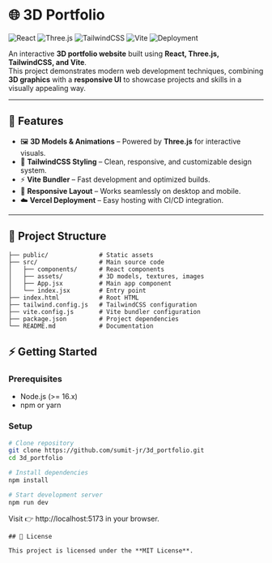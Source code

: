 # 🌐 3D Portfolio

![React](https://img.shields.io/badge/React-18-blue?logo=react)
![Three.js](https://img.shields.io/badge/Three.js-3D-black?logo=three.js)
![TailwindCSS](https://img.shields.io/badge/TailwindCSS-3.0-38B2AC?logo=tailwind-css)
![Vite](https://img.shields.io/badge/Vite-Bundler-646CFF?logo=vite)
![Deployment](https://img.shields.io/badge/Deployed-Vercel-black?logo=vercel)

An interactive **3D portfolio website** built using **React, Three.js, TailwindCSS, and Vite**.  
This project demonstrates modern web development techniques, combining **3D graphics** with a **responsive UI** to showcase projects and skills in a visually appealing way.

---

## 🚀 Features

- 🖼 **3D Models & Animations** – Powered by **Three.js** for interactive visuals.  
- 🎨 **TailwindCSS Styling** – Clean, responsive, and customizable design system.  
- ⚡ **Vite Bundler** – Fast development and optimized builds.  
- 📱 **Responsive Layout** – Works seamlessly on desktop and mobile.  
- ☁️ **Vercel Deployment** – Easy hosting with CI/CD integration.  

---

## 📂 Project Structure

```text
├── public/              # Static assets
├── src/                 # Main source code
│   ├── components/      # React components
│   ├── assets/          # 3D models, textures, images
│   ├── App.jsx          # Main app component
│   └── index.jsx        # Entry point
├── index.html           # Root HTML
├── tailwind.config.js   # TailwindCSS configuration
├── vite.config.js       # Vite bundler configuration
├── package.json         # Project dependencies
└── README.md            # Documentation
```
## ⚡ Getting Started

### Prerequisites
- Node.js (>= 16.x)  
- npm or yarn  

### Setup
```bash
# Clone repository
git clone https://github.com/sumit-jr/3d_portfolio.git
cd 3d_portfolio

# Install dependencies
npm install

# Start development server
npm run dev
```
Visit 👉 http://localhost:5173
 in your browser.
 ```
## 📜 License

This project is licensed under the **MIT License**.
